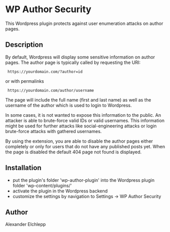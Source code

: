 
# WP Author Security

This Wordpress plugin protects against user enumeration attacks on author pages.

## Description

By default, Wordpress will display some sensitive information on author pages. The author page is typically called by requesting the URI:

     https://yourdomain.com/?author=id

 or with permalinks 

     https://yourdomain.com/author/username

The page will include the full name (first and last name) as well as the username of the author which is used to login to Wordpress. 

In some cases, it is not wanted to expose this information to the public. An attacker is able to brute-force valid IDs or valid usernames. This information might be used for further attacks like social-engineering attacks or login brute-force attacks with gathered usernames. 

By using the extension, you are able to disable the author pages either completely or only for users that do not have any published posts yet. When the page is disabled the default 404 page not found is displayed.

## Installation

 - put the plugin's folder 'wp-author-plugin' into the Wordpress plugin folder 'wp-content/plugins/'
 - activate the plugin in the Wordpress backend
 - customize the settings by navigation to Settings -> WP Author Security

## Author

 Alexander Elchlepp
